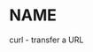 <!-- Copyright (C) Daniel Stenberg, <daniel@haxx.se>, et al. -->
<!-- SPDX-License-Identifier: curl -->
# NAME
curl - transfer a URL
